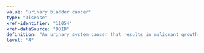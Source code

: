 ```yaml
---
value: "urinary bladder cancer"
type: "Disease"
xref-identifier: "11054"
xref-dataSource: "DOID"
definition: "An urinary system cancer that results_in malignant growth located_in the urinary bladder.|OMIM mapping confirmed by DO. [SN]."
level: "4"
---
```

